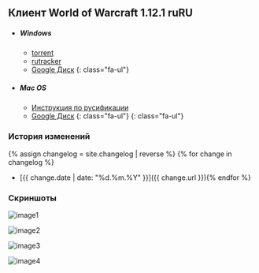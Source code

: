 ## Клиент World of Warcraft 1.12.1 ruRU

- ##### <i class="fa-li fa fa-windows"></i>Windows
    - <i class="fa-li fa fa-download"></i>[torrent](https://vk.com/doc-113603759_446406926)
    - <i class="fa-li fa fa-download"></i>[rutracker](https://rutracker.org/forum/viewtopic.php?t=2476597)
	- <i class="fa-li fa fa-download"></i>[Google Диск](https://drive.google.com/open?id=0B-r6YFN6uR1fazVuMzJJdFlLMDA)
    {: class="fa-ul"}
- ##### <i class="fa-li fa fa-apple"></i>Mac OS
    - <i class="fa-li fa fa-vk"></i>[Инструкция по русификации](https://vk.com/topic-113603759_35171106)
	- <i class="fa-li fa fa-download"></i>[Google Диск](https://drive.google.com/open?id=0B-r6YFN6uR1fOUktbEFsSzBiT2s)
    {: class="fa-ul"}
{: class="fa-ul"}

### История изменений

{% assign changelog = site.changelog | reverse %}
{% for change in changelog %}
- [{{ change.date | date: "%d.%m.%Y" }}]({{ change.url }}){% endfor %}

### Скриншоты

![image1](https://pp.userapi.com/c636520/v636520141/261f5/07TitaicJcQ.jpg)

![image2](https://pp.userapi.com/c633524/v633524941/15de7/6xZPCHJ_hec.jpg)

![image3](https://pp.userapi.com/c633524/v633524941/15e0c/GUoIw7uKeJ8.jpg)

![image4](https://pp.userapi.com/c633524/v633524941/15e3c/kJZeUjU83W0.jpg)
